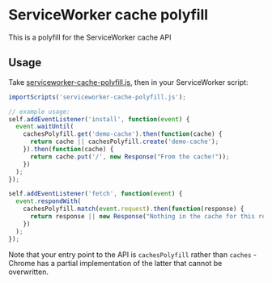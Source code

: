 # ServiceWorker cache polyfill

This is a polyfill for the ServiceWorker cache API

## Usage

Take [serviceworker-cache-polyfill.js](https://github.com/coonsta/cache-polyfill/blob/master/dist/serviceworker-cache-polyfill.js), then in your ServiceWorker script:

```js
importScripts('serviceworker-cache-polyfill.js');

// example usage:
self.addEventListener('install', function(event) {
  event.waitUntil(
    cachesPolyfill.get('demo-cache').then(function(cache) {
      return cache || cachesPolyfill.create('demo-cache');
    }).then(function(cache) {
      return cache.put('/', new Response("From the cache!"));
    })
  );
});

self.addEventListener('fetch', function(event) {
  event.respondWith(
    cachesPolyfill.match(event.request).then(function(response) {
      return response || new Response("Nothing in the cache for this request");
    })
  );
});
```

Note that your entry point to the API is `cachesPolyfill` rather than `caches` - Chrome has a partial implementation of the latter that cannot be overwritten.